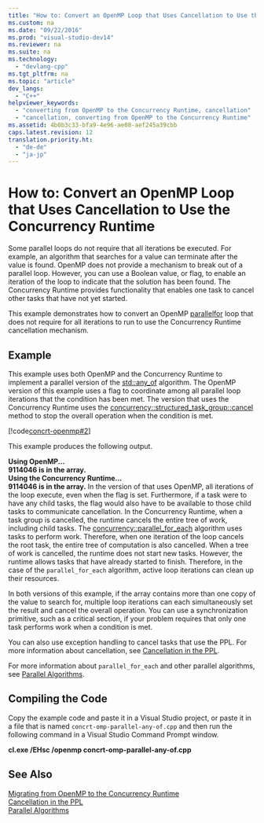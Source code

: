 ```yaml
---
title: "How to: Convert an OpenMP Loop that Uses Cancellation to Use the Concurrency Runtime"
ms.custom: na
ms.date: "09/22/2016"
ms.prod: "visual-studio-dev14"
ms.reviewer: na
ms.suite: na
ms.technology: 
  - "devlang-cpp"
ms.tgt_pltfrm: na
ms.topic: "article"
dev_langs: 
  - "C++"
helpviewer_keywords: 
  - "converting from OpenMP to the Concurrency Runtime, cancellation"
  - "cancellation, converting from OpenMP to the Concurrency Runtime"
ms.assetid: 4b0b3c33-bfa9-4e96-ae08-aef245a39cbb
caps.latest.revision: 12
translation.priority.ht: 
  - "de-de"
  - "ja-jp"
---
```

# How to: Convert an OpenMP Loop that Uses Cancellation to Use the Concurrency Runtime
Some parallel loops do not require that all iterations be executed. For example, an algorithm that searches for a value can terminate after the value is found. OpenMP does not provide a mechanism to break out of a parallel loop. However, you can use a Boolean value, or flag, to enable an iteration of the loop to indicate that the solution has been found. The Concurrency Runtime provides functionality that enables one task to cancel other tasks that have not yet started.  
  
 This example demonstrates how to convert an OpenMP [parallel](../vs140/parallel.md)[for](../vs140/for--openmp-.md) loop that does not require for all iterations to run to use the Concurrency Runtime cancellation mechanism.  
  
## Example  
 This example uses both OpenMP and the Concurrency Runtime to implement a parallel version of the [std::any_of](../vs140/any_of.md) algorithm. The OpenMP version of this example uses a flag to coordinate among all parallel loop iterations that the condition has been met. The version that uses the Concurrency Runtime uses the [concurrency::structured_task_group::cancel](../vs140/structured_task_group--cancel-method.md) method to stop the overall operation when the condition is met.  
  
 [!code[concrt-openmp#2](../vs140/codesnippet/CPP/how-to--convert-an-openmp-loop-that-uses-cancellation-to-use-the-concurrency-runtime_1.cpp)]  
  
 This example produces the following output.  
  
 **Using OpenMP...**  
**9114046 is in the array.**  
**Using the Concurrency Runtime...**  
**9114046 is in the array.** In the version of that uses OpenMP, all iterations of the loop execute, even when the flag is set. Furthermore, if a task were to have any child tasks, the flag would also have to be available to those child tasks to communicate cancellation. In the Concurrency Runtime, when a task group is cancelled, the runtime cancels the entire tree of work, including child tasks. The [concurrency::parallel_for_each](../vs140/parallel_for_each-function.md) algorithm uses tasks to perform work. Therefore, when one iteration of the loop cancels the root task, the entire tree of computation is also cancelled. When a tree of work is cancelled, the runtime does not start new tasks. However, the runtime allows tasks that have already started to finish. Therefore, in the case of the `parallel_for_each` algorithm, active loop iterations can clean up their resources.  
  
 In both versions of this example, if the array contains more than one copy of the value to search for, multiple loop iterations can each simultaneously set the result and cancel the overall operation. You can use a synchronization primitive, such as a critical section, if your problem requires that only one task performs work when a condition is met.  
  
 You can also use exception handling to cancel tasks that use the PPL. For more information about cancellation, see [Cancellation in the PPL](../vs140/cancellation-in-the-ppl.md).  
  
 For more information about `parallel_for_each` and other parallel algorithms, see [Parallel Algorithms](../vs140/parallel-algorithms.md).  
  
## Compiling the Code  
 Copy the example code and paste it in a Visual Studio project, or paste it in a file that is named `concrt-omp-parallel-any-of.cpp` and then run the following command in a Visual Studio Command Prompt window.  
  
 **cl.exe /EHsc /openmp concrt-omp-parallel-any-of.cpp**  
  
## See Also  
 [Migrating from OpenMP to the Concurrency Runtime](../vs140/migrating-from-openmp-to-the-concurrency-runtime.md)   
 [Cancellation in the PPL](../vs140/cancellation-in-the-ppl.md)   
 [Parallel Algorithms](../vs140/parallel-algorithms.md)